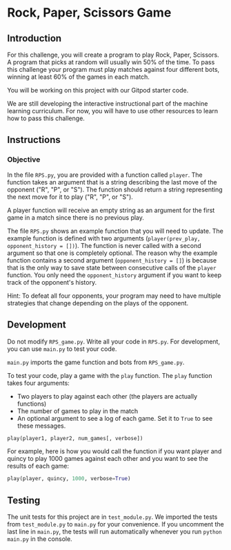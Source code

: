 # Rock, Paper, Scissors Game

## Introduction

For this challenge, you will create a program to play Rock, Paper, Scissors. A program that picks at random will usually win 50% of the time. To pass this challenge your program must play matches against four different bots, winning at least 60% of the games in each match.

You will be working on this project with our Gitpod starter code.

We are still developing the interactive instructional part of the machine learning curriculum. For now, you will have to use other resources to learn how to pass this challenge.

## Instructions

### Objective

In the file `RPS.py`, you are provided with a function called `player`. The function takes an argument that is a string describing the last move of the opponent ("R", "P", or "S"). The function should return a string representing the next move for it to play ("R", "P", or "S").

A player function will receive an empty string as an argument for the first game in a match since there is no previous play.

The file `RPS.py` shows an example function that you will need to update. The example function is defined with two arguments (`player(prev_play, opponent_history = [])`). The function is never called with a second argument so that one is completely optional. The reason why the example function contains a second argument (`opponent_history = []`) is because that is the only way to save state between consecutive calls of the `player` function. You only need the `opponent_history` argument if you want to keep track of the opponent's history.

Hint: To defeat all four opponents, your program may need to have multiple strategies that change depending on the plays of the opponent.

## Development

Do not modify `RPS_game.py`. Write all your code in `RPS.py`. For development, you can use `main.py` to test your code.

`main.py` imports the game function and bots from `RPS_game.py`.

To test your code, play a game with the `play` function. The `play` function takes four arguments:

- Two players to play against each other (the players are actually functions)
- The number of games to play in the match
- An optional argument to see a log of each game. Set it to `True` to see these messages.

```python
play(player1, player2, num_games[, verbose])
```
For example, here is how you would call the function if you want player and quincy to play 1000 games against each other and you want to see the results of each game:
```python
play(player, quincy, 1000, verbose=True)
```
## Testing
The unit tests for this project are in `test_module.py`. We imported the tests from `test_module.py` to `main.py` for your convenience. If you uncomment the last line in `main.py`, the tests will run automatically whenever you run `python main.py` in the console.
